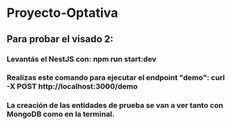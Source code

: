 # Proyecto-Optativa
## Para probar el visado 2:
### Levantás el NestJS con: npm run start:dev
### Realizas este comando para ejecutar el endpoint "demo": curl -X POST http://localhost:3000/demo
### La creación de las entidades de prueba se van a ver tanto con MongoDB como en la terminal.
